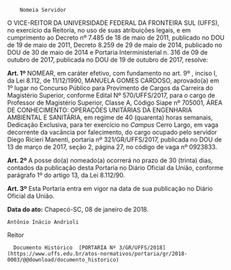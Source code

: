         Nomeia Servidor  

O VICE-REITOR DA UNIVERSIDADE FEDERAL DA FRONTEIRA SUL (UFFS), no exercício da Reitoria, no uso de suas atribuições legais, e em cumprimento ao Decreto nº 7.485 de 18 de maio de 2011, publicado no DOU de 19 de maio de 2011, Decreto 8.259 de 29 de maio de 2014, publicado no DOU de 30 de maio de 2014 e Portaria Interministerial n. 316 de 09 de outubro de 2017, publicada no DOU de 19 de outubro de 2017, resolve:

  

 **Art. 1º** NOMEAR, em caráter efetivo, com fundamento no art. 9º , inciso I, da Lei 8.112, de 11/12/1990, MANUELA GOMES CARDOSO, aprovado(a) em 1º lugar no Concurso Público para Provimento de Cargos da Carreira do Magistério Superior, conforme Edital Nº 570/UFFS/2017, para o cargo de Professor de Magistério Superior, Classe A, Código Siape nº 705001, ÁREA DE CONHECIMENTO: OPERAÇÕES UNITÁRIAS DA ENGENHARIA AMBIENTAL E SANITÁRIA, em regime de 40 (quarenta) horas semanais, Dedicação Exclusiva, para ter exercício no *Campus* Cerro Largo, em vaga decorrente da vacância por falecimento, do cargo ocupado pelo servidor Diego Ricieri Manenti, portaria nº 321/GR/UFFS/2017, publicada no DOU de 13 de março de 2017, seção 2, página 27, no código de vaga nº 0923833.

  

 **Art. 2º** A posse do(a) nomeado(a) ocorrerá no prazo de 30 (trinta) dias, contados da publicação desta Portaria no Diário Oficial da União, conforme parágrafo 1º do artigo 13, da Lei 8.112/90.

  

 **Art. 3º** Esta Portaria entra em vigor na data de sua publicação no Diário Oficial da União.

   **Data do ato:** Chapecó-SC, 08 de janeiro de 2018.   
 

    Antônio Inácio Andrioli   
 Reitor 

      Documento Histórico  [PORTARIA Nº 3/GR/UFFS/2018](https://www.uffs.edu.br/atos-normativos/portaria/gr/2018-0003/@@download/documento_historico)     
      